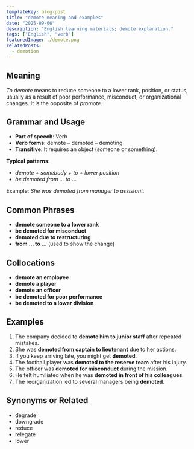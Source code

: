 ```yaml
---
templateKey: blog-post
title: "demote meaning and examples"
date: "2025-09-06"
description: "English learning materials; demote explanation."
tags: ["English", "verb"]
featuredImage: ./demote.png
relatedPosts:
  - demotion
---
```


## Meaning

_To demote_ means to reduce someone to a lower rank, position, or status, usually as a result of poor performance, misconduct, or organizational changes.
It is the opposite of _promote_.

## Grammar and Usage

- **Part of speech**: Verb
- **Verb forms**: demote – demoted – demoting
- **Transitive**: It requires an object (someone or something).

**Typical patterns:**

- _demote + somebody + to + lower position_
- _be demoted from … to …_

Example: _She was demoted from manager to assistant._

## Common Phrases

- **demote someone to a lower rank**
- **be demoted for misconduct**
- **demoted due to restructuring**
- **from … to …** (used to show the change)

## Collocations

- **demote an employee**
- **demote a player**
- **demote an officer**
- **be demoted for poor performance**
- **be demoted to a lower division**

## Examples

1. The company decided to **demote him to junior staff** after repeated mistakes.
2. She was **demoted from captain to lieutenant** due to her actions.
3. If you keep arriving late, you might get **demoted**.
4. The football player was **demoted to the reserve team** after his injury.
5. The officer was **demoted for misconduct** during the mission.
6. He felt humiliated when he was **demoted in front of his colleagues**.
7. The reorganization led to several managers being **demoted**.

## Synonyms or Related

- degrade
- downgrade
- reduce
- relegate
- lower
